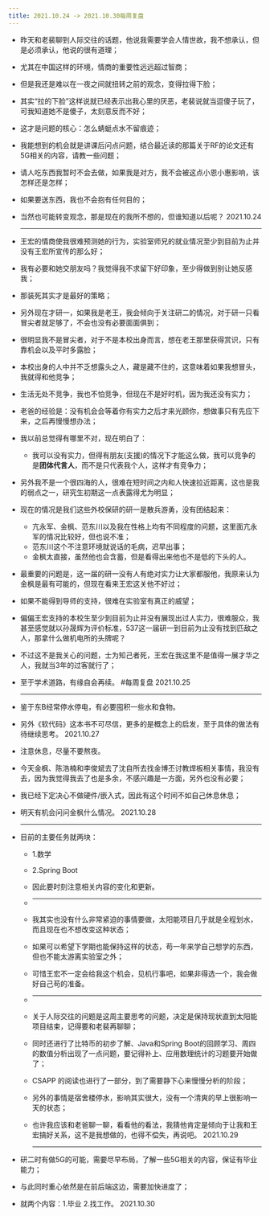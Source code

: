 ```yaml
---
title: 2021.10.24 -> 2021.10.30每周复盘
---
```


- 昨天和老裴聊到人际交往的话题，他说我需要学会人情世故，我不想承认，但是必须承认，他说的很有道理；
- 尤其在中国这样的环境，情商的重要性远远超过智商；
- 但是我还是难以在一夜之间就扭转之前的观念，变得拉得下脸；
- 其实“拉的下脸”这样说就已经表示出我心里的厌恶，老裴说就当逗傻子玩了，可我知道她不是傻子，太刻意反而不好；
- 这才是问题的核心：怎么蜻蜓点水不留痕迹；
- 我能想到的机会就是讲课后问点问题，结合最近读的那篇关于RF的论文还有5G相关的内容，请教一些问题；
- 请人吃东西我暂时不会去做，如果我是对方，我不会被这点小恩小惠影响，该怎样还是怎样；
- 如果要送东西，我也不会抱有任何目的；
- 当然也可能转变观念，那是现在的我所不想的，但谁知道以后呢？ 2021.10.24
  
  ---
- 王宏的情商使我很难预测她的行为，实验室师兄的就业情况至少到目前为止并没有王宏所宣传的那么好；
- 我有必要和她交朋友吗？我觉得我不求留下好印象，至少得做到别让她反感我；
- 那装死其实才是最好的策略；
- 另外现在才研一，如果我是老王，我会倾向于关注研二的情况，对于研一只看冒尖者就足够了，不会也没有必要面面俱到；
- 很明显我不是冒尖者，对于不是本校出身而言，想在老王那里获得赏识，只有靠机会以及平时多露脸；
- 本校出身的人中并不乏想露头之人，藏是藏不住的，这意味着如果我想冒头，我就得和他竞争；
- 生活无处不竞争，我也不怕竞争，但现在不是好时机，因为我还没有实力；
- 老爸的经验是：没有机会会等着你有实力之后才来光顾你，想做事只有先应下来，之后再慢慢想办法；
- 我以前总觉得有哪里不对，现在明白了：
	- 我可以没有实力，但得有朋友(支援)的情况下才能这么做，我可以竞争的是**团体代言人**，而不是只代表我个人，这样才有竞争力；
- 另外我不是一个很四海的人，很难在短时间之内和人快速拉近距离，这也是我的弱点之一，研究生初期这一点表露得尤为明显；
- 现在的情况是我们这些外校保研的研一是散兵游勇，没有团结起来：
	- 亢永军、金枫、范东川以及我在性格上均有不同程度的问题，这里面亢永军的情况比较好，但也说不准；
	- 范东川这个不注意环境就说话的毛病，迟早出事；
	- 金枫太直接，虽然他也会含蓄，但是看得出来他也不是低的下头的人。
- 最重要的问题是，这一届的研一没有人有绝对实力让大家都服他，我原来认为金枫是最有可能的，但现在看来王宏这关他不好过；
- 如果不能得到导师的支持，很难在实验室有真正的威望；
- 偏偏王宏支持的本校生至少到目前为止并没有展现出过人实力，很难服众，我甚至感觉就以孙晟辉为评价标准，537这一届研一到目前为止没有找到匹敌之人，那拿什么做机电所的头牌呢？
- 不过这不是我关心的问题，士为知己者死，王宏在我这里不是值得一展才华之人，我就当3年的过客就行了；
- 至于学术道路，有缘自会再续。 #每周复盘  2021.10.25
  
  ---
- 鉴于东B经常停水停电，有必要囤积一些水和食物。
- 另外《软代码》这本书不可尽信，更多的是概念上的启发，至于具体的做法有待继续思考。 2021.10.27
- 注意休息，尽量不要熬夜。
- 今天金枫、陈浩楠和李俊斌去了沈自所去找金博丕讨教焊板相关事情，我没有去，因为我觉得我去了也是多余，不感兴趣是一方面，另外也没有必要；
- 我已经下定决心不做硬件/嵌入式，因此有这个时间不如自己休息休息；
- 明天有机会问问金枫什么情况。 2021.10.28
  
  ---
- 目前的主要任务就两块：
	- 1.数学
	- 2.Spring Boot
	- 因此要时刻注意相关内容的变化和更新。
	-
	  ---
	- 我其实也没有什么非常紧迫的事情要做，太阳能项目几乎就是全程划水，而且现在也不想改变这种状态；
	- 如果可以希望下学期也能保持这样的状态，苟一年来学自己想学的东西，但也不能太游离实验室之外；
	- 可惜王宏不一定会给我这个机会，见机行事吧，如果非得选一个，我会做好自己苟的准备。
	-
	  ---
	- 关于人际交往的问题是这周主要思考的问题，决定是保持现状直到太阳能项目结束，记得要和老裴再聊聊；
	- 同时还进行了比特币的初步了解、Java和Spring Boot的回顾学习、周四的数值分析出现了一点问题，要记得补上、应用数理统计的习题要开始做了；
	- CSAPP 的阅读也进行了一部分，到了需要静下心来慢慢分析的阶段；
	- 另外的事情是宿舍楼停水，影响其实很大，没有一个清爽的早上很影响一天的状态；
	- 也许我应该和老爸聊一聊，看看他的看法，我猜他肯定是倾向于让我和王宏搞好关系，这不是我想做的，也得不偿失，再说吧。 2021.10.29
	  
	  ---
- 研二时有做5G的可能，需要尽早布局，了解一些5G相关的内容，保证有毕业能力；
- 与此同时重心依然是在前后端这边，需要加快进度了；
- 就两个内容：1.毕业 2.找工作。 2021.10.30
